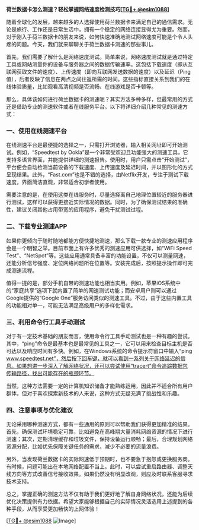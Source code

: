 **荷兰数据卡怎么测速？轻松掌握网络速度检测技巧[[TG💪+ @esim1088](https://t.me/s/esim1088)]**

随着全球化的发展，越来越多的人选择使用荷兰数据卡来满足自己的通信需求。无论是旅行、工作还是日常生活中，拥有一个稳定的网络连接显得尤为重要。然而，对于刚入手荷兰数据卡的朋友来说，如何快速准确地测试网络速度可能是个令人头疼的问题。今天，我们就来聊聊关于荷兰数据卡测速的那些事儿。

首先，我们需要了解什么是网络速度测试。简单来说，网络速度测试就是通过特定工具或网站测量你的设备与服务器之间的数据传输速率。这包括下载速度（即从互联网获取文件的速度）、上传速度（即向互联网发送数据的速度）以及延迟（Ping值），后者反映了信息在两点之间往返所需的时间。这些指标直接关系到我们的在线体验质量，比如观看高清视频是否流畅、在线游戏是否卡顿等。

那么，具体该如何进行荷兰数据卡的测速呢？其实方法多种多样，但最常用的方式还是借助专业的测速软件或者在线服务平台。以下将详细介绍几种常见的测速方式：

### 一、使用在线测速平台

在线测速平台是最便捷的选择之一，只需打开浏览器，输入相关网址即可开始测试。例如，“Speedtest by Ookla”是一个非常受欢迎且功能强大的测速工具，它支持多语言界面，并能提供详细的测速报告。使用时，用户只需点击“开始测试”，平台便会自动检测当前设备的下载速度、上传速度及延迟时间，并以图形化的方式呈现结果。此外，“Fast.com”也是不错的选择，由Netflix开发，专注于测试下载速度，界面简洁直观，非常适合初学者使用。

需要注意的是，在使用这类在线服务时，尽量选择离自己地理位置较近的服务器进行测试，这样可以获得更接近实际情况的数据。同时，为了确保测试结果的准确性，建议关闭其他占用带宽的应用程序，避免干扰测试过程。

### 二、下载专业测速APP

如果你更倾向于随时随地都能方便快捷地测速，那么下载一款专业的测速应用程序会是一个明智之举。目前市面上有许多优秀的测速应用可供选择，如“WiFi Speed Test”、“NetSpot”等。这些应用通常具备丰富的功能设置，不仅可以测量网速，还能分析信号强度、定位网络问题所在位置等。安装完成后，按照提示操作即可完成测速流程。

值得一提的是，部分手机自带的测速功能也相当实用。例如，苹果iOS系统中的“家庭共享”选项下就内置了简单的网速测试功能；而安卓用户则可以通过Google提供的“Google One”服务访问类似的测速工具。不过，由于这些内置工具的功能相对单一，可能无法满足高级用户的多样化需求。

### 三、利用命令行工具手动测试

对于有一定技术基础的朋友而言，使用命令行工具手动测试也是一种有趣的尝试。其中，“ping”命令是最基本也是最常见的工具之一，它可以用来检查目标主机是否可达以及响应时间有多快。例如，在Windows系统的命令提示符窗口中输入“ping www.speedtest.net”，然后按下回车键，就可以看到一系列关于网络延迟的信息。如果想进一步深入了解网络状况，还可以尝试使用“tracert”命令追踪数据包传输路径，找出可能存在的瓶颈环节。

当然，这种方法需要一定的计算机知识储备才能熟练运用，因此并不适合所有用户群体。但对于喜欢探索新技术的人来说，这种方式无疑充满了挑战性和乐趣。

### 四、注意事项与优化建议

无论采用哪种测速方式，都有一些通用的原则可以帮助我们获得更加精准的结果。首先，确保测试环境稳定可靠，比如避免在高峰期大量消耗网络资源的情况下进行测速；其次，定期清理缓存和垃圾文件，保持设备运行顺畅；最后，合理规划网络资源分配，比如优先保障关键任务的需求，减少不必要的流量浪费。

另外，当发现荷兰数据卡的实际网速低于预期时，也不要急于抱怨或更换服务商。有时候，问题可能出在本地网络配置不当上。此时，可以尝试重启路由器、调整天线方向等方式改善信号接收效果。如果仍然没有明显改观，则应及时联系客服寻求技术支持。

总之，掌握正确的测速方法不仅有助于我们更好地了解自身网络状况，还能为后续优化决策提供有力依据。希望大家能够根据自己的实际情况灵活选用上述提到的各种手段，从而享受更加畅快的上网体验！

[[TG💪+ @esim1088](https://t.me/s/esim1088) ![Image](https://i.postimg.cc/4NQfJmqS/Snipaste-2025-05-13-00-14-12.png)]